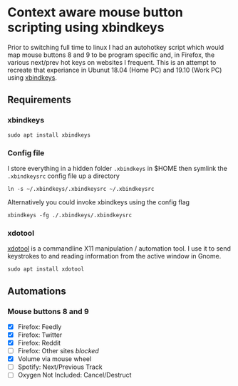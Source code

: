 # Context aware mouse button scripting using xbindkeys

Prior to switching full time to linux I had an autohotkey script which would map mouse buttons 8 and 9 to be program specific and, in Firefox, the various next/prev hot keys on websites I frequent. This is an attempt to recreate that experiance in Ubunut 18.04 (Home PC) and 19.10 (Work PC) using [xbindkeys](https://linux.die.net/man/1/xbindkeys).

## Requirements

### xbindkeys

    sudo apt install xbindkeys

### Config file

I store everything in a hidden folder `.xbindkeys` in $HOME then symlink the `.xbindkeysrc` config file up a directory

    ln -s ~/.xbindkeys/.xbindkeysrc ~/.xbindkeysrc

Alternatively you could invoke xbindkeys using the config flag

    xbindkeys -fg ./.xbindkeys/.xbindkeysrc

### xdotool

[xdotool](http://manpages.ubuntu.com/manpages/trusty/man1/xdotool.1.html) is a commandline X11 manipulation / automation tool. I use it to send keystrokes to and reading information from the active window in Gnome.

    sudo apt install xdotool

## Automations

### Mouse buttons 8 and 9

- [x] Firefox: Feedly 
- [x] Firefox: Twitter
- [x] Firefox: Reddit
- [ ] Firefox: Other sites *blocked*
- [x] Volume via mouse wheel
- [ ] Spotify: Next/Previous Track
- [ ] Oxygen Not Included: Cancel/Destruct